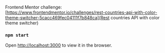 Frontend Mentor challenge:
[https://www.frontendmentor.io/challenges/rest-countries-api-with-color-theme-switcher-5cacc469fec04111f7b848ca](Rest countries API with color theme switcher)

### `npm start`
Open [http://localhost:3000](http://localhost:3000) to view it in the browser.